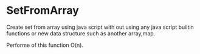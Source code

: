 # SetFromArray
Create set from array using java script with out using any java script builtin functions or new data structure such as another array,map.

Performe of this function O(n).
